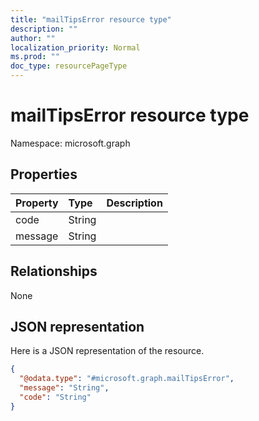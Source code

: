 ```yaml
---
title: "mailTipsError resource type"
description: ""
author: ""
localization_priority: Normal
ms.prod: ""
doc_type: resourcePageType
---
```


# mailTipsError resource type


Namespace: microsoft.graph



## Properties
|Property|Type|Description|
|:---|:---|:---|
|code|String||
|message|String||

## Relationships
None

## JSON representation
Here is a JSON representation of the resource.
<!-- {
  "blockType": "resource",
  "@odata.type": "microsoft.graph.mailTipsError"
}
-->
``` json
{
  "@odata.type": "#microsoft.graph.mailTipsError",
  "message": "String",
  "code": "String"
}
```

